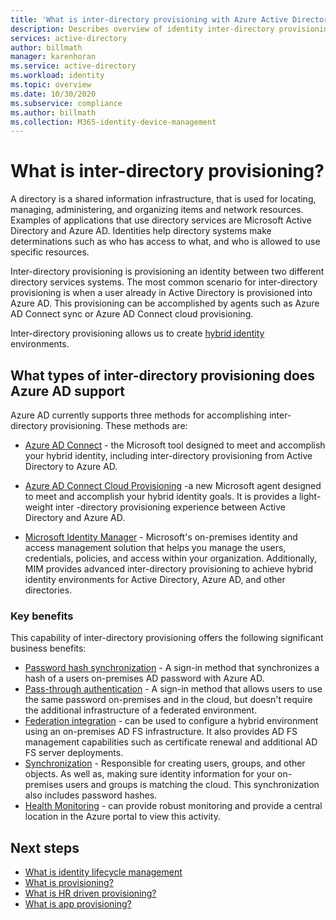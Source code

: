 ```yaml
---
title: 'What is inter-directory provisioning with Azure Active Directory? | Microsoft Docs'
description: Describes overview of identity inter-directory provisioning.
services: active-directory
author: billmath
manager: karenhoran
ms.service: active-directory
ms.workload: identity
ms.topic: overview
ms.date: 10/30/2020
ms.subservice: compliance
ms.author: billmath
ms.collection: M365-identity-device-management
---
```


# What is inter-directory provisioning?

A directory is a shared information infrastructure, that is used for locating, managing, administering, and organizing items and network resources.  Examples of applications that use directory services are Microsoft Active Directory and Azure AD.  Identities help directory systems make determinations such as who has access to what, and who is allowed to use specific resources.

Inter-directory provisioning is provisioning an identity between two different directory services systems.   The most common scenario for inter-directory provisioning is when a user already in Active Directory is provisioned into Azure AD. This provisioning can be accomplished by agents such as Azure AD Connect sync or Azure AD Connect cloud provisioning.

Inter-directory provisioning allows us to create [hybrid identity](whatis-hybrid-identity.md) environments.

## What types of inter-directory provisioning does Azure AD support

Azure AD currently supports three methods for accomplishing inter-directory provisioning. These methods are:

- [Azure AD Connect](whatis-azure-ad-connect.md) - the Microsoft tool designed to meet and accomplish your hybrid identity, including inter-directory provisioning from Active Directory to Azure AD.

- [Azure AD Connect Cloud Provisioning](../cloud-sync/what-is-cloud-sync.md) -a new Microsoft agent designed to meet and accomplish your hybrid identity goals.  It is provides a light-weight inter -directory provisioning experience between Active Directory and Azure AD.

- [Microsoft Identity Manager](/microsoft-identity-manager/microsoft-identity-manager-2016) - Microsoft's on-premises identity and access management solution that helps you manage the users, credentials, policies, and access within your organization. Additionally, MIM provides advanced inter-directory provisioning to achieve hybrid identity environments for Active Directory, Azure AD, and other directories.

### Key benefits

This capability of inter-directory provisioning offers the following significant business benefits:

- [Password hash synchronization](whatis-phs.md) - A sign-in method that synchronizes a hash of a users on-premises AD password with Azure AD.
- [Pass-through authentication](how-to-connect-pta.md) - A sign-in method that allows users to use the same password on-premises and in the cloud, but doesn't require the additional infrastructure of a federated environment.
- [Federation integration](how-to-connect-fed-whatis.md) - can be used to configure a hybrid environment using an on-premises AD FS infrastructure. It also provides AD FS management capabilities such as certificate renewal and additional AD FS server deployments.
- [Synchronization](how-to-connect-sync-whatis.md) - Responsible for creating users, groups, and other objects.  As well as, making sure identity information for your on-premises users and groups is matching the cloud.  This synchronization also includes password hashes.
- [Health Monitoring](whatis-azure-ad-connect.md) - can provide robust monitoring and provide a central location in the Azure portal to view this activity. 

## Next steps 
- [What is identity lifecycle management](../governance/what-is-identity-lifecycle-management.md)
- [What is provisioning?](../governance/what-is-provisioning.md)
- [What is HR driven provisioning?](../app-provisioning/what-is-hr-driven-provisioning.md)
- [What is app provisioning?](../app-provisioning/user-provisioning.md)
